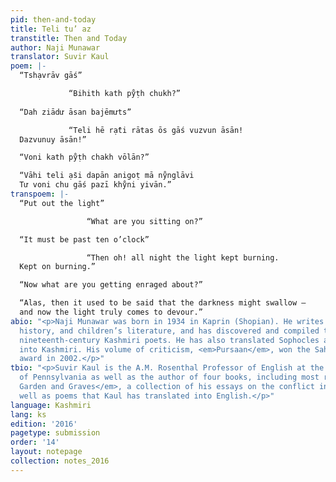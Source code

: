 ```yaml
---
pid: then-and-today
title: Teli tu’ az
transtitle: Then and Today
author: Naji Munawar
translator: Suvir Kaul
poem: |-
  “Tshạvrāv gāś”

             “Bihith kath pẙṭh chukh?”
  ​
  “Dah ziādư āsan bajēmưts”

             “Teli hē rạ̄ti rātas ōs gāś vuzvun āsān!
  Dazvunuy āsān!”​

  “Voni kath pẙṭh chakh vōlān?”

  “Vāhi teli ạ̄si dapān anigoṭ mā nẙnglāvi
  Tư voni chu gāś pazī khẙni yivān.”
transpoem: |-
  “Put out the light”

                 “What are you sitting on?”

  “It must be past ten o’clock”

                 “Then oh! all night the light kept burning.
  Kept on burning.”

  “Now what are you getting enraged about?”

  “Alas, then it used to be said that the darkness might swallow —
  and now the light truly comes to devour.”
abio: "<p>Naji Munawar was born in 1934 in Kaprin (Shopian). He writes poetry, literary
  history, and children’s literature, and has discovered and compiled the work of
  nineteenth-century Kashmiri poets. He has also translated Sophocles and Shakespeare
  into Kashmiri. His volume of criticism, <em>Pursaan</em>, won the Sahitya Akademi
  award in 2002.</p>"
tbio: "<p>Suvir Kaul is the A.M. Rosenthal Professor of English at the University
  of Pennsylvania as well as the author of four books, including most recently <em>Of
  Garden and Graves</em>, a collection of his essays on the conflict in Kashmir as
  well as poems that Kaul has translated into English.</p>"
language: Kashmiri
lang: ks
edition: '2016'
pagetype: submission
order: '14'
layout: notepage
collection: notes_2016
---
```

